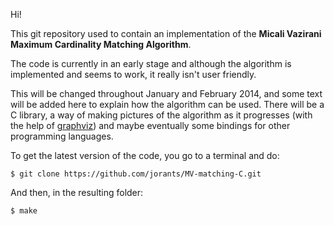 Hi!

This git repository used to contain an implementation of the **Micali Vazirani Maximum Cardinality Matching Algorithm**.

The code is currently in an early stage and although the algorithm is implemented and seems to work, it really isn't user friendly.

This will be changed throughout January and February 2014, and some text will be added here to explain how the algorithm can be used. There will be a C library, a way of making pictures of the algorithm as it progresses (with the help of [graphviz](http://www.graphviz.org/)) and maybe eventually some bindings for other programming languages.

To get the latest version of the code, you go to a terminal and do:

```
$ git clone https://github.com/jorants/MV-matching-C.git
```

And then, in the resulting folder:

```
$ make
```
